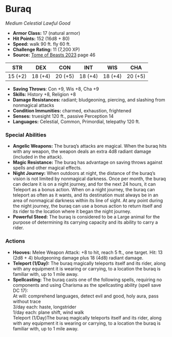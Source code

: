 # Buraq

*Medium* *Celestial* *Lawful Good*

- **Armor Class:** 17 (natural armor)
- **Hit Points:** 152 (16d8 + 80)
- **Speed:** walk 90 ft. fly 60 ft.
- **Challenge Rating:** 11 (7,200 XP)
- **Source:** [Tome of Beasts 2023](https://koboldpress.com/kpstore/product/tome-of-beasts-1-2023-edition/) page 46

| STR | DEX | CON | INT | WIS | CHA |
| --- | --- | --- | --- | --- | --- |
| 15 (+2) | 18 (+4) | 20 (+5) | 18 (+4) | 18 (+4) | 20 (+5) |

- **Saving Throws**: Con +9, Wis +8, Cha +9
- **Skills:** History +8, Religion +8
- **Damage Resistances:** radiant; bludgeoning, piercing, and slashing from nonmagical attacks
- **Condition Immunities:** charmed, exhaustion, frightened
- **Senses:** truesight 120 ft., passive Perception 14
- **Languages:** Celestial, Common, Primordial, telepathy 120 ft.
### Special Abilities
- **Angelic Weapons:** The buraq’s attacks are magical. When the buraq hits with any weapon, the weapon deals an extra 4d8 radiant damage (included in the attack).
- **Magic Resistance:** The buraq has advantage on saving throws against spells and other magical effects.
- **Night Journey:** When outdoors at night, the distance of the buraq’s vision is not limited by nonmagical darkness. Once per month, the buraq can declare it is on a night journey, and for the next 24 hours, it can Teleport as a bonus action. When on a night journey, the buraq can teleport as often as it wants, and its destination must always be in an area of nonmagical darkness within its line of sight. At any point during the night journey, the buraq can use a bonus action to return itself and its rider to the location where it began the night journey.
- **Powerful Steed:** The buraq is considered to be a Large animal for the purpose of determining its carrying capacity and its ability to carry a rider.
### Actions
- **Hooves:** Melee Weapon Attack: +8 to hit, reach 5 ft., one target. Hit: 13 (2d8 + 4) bludgeoning damage plus 18 (4d8) radiant damage.
- **Teleport (1/Day):** The buraq magically teleports itself and its rider, along with any equipment it is wearing or carrying, to a location the buraq is familiar with, up to 1 mile away.
- **Spellcasting:** The buraq casts one of the following spells, requiring no components and using Charisma as the spellcasting ability (spell save DC 17):<br>At will: comprehend languages, detect evil and good, holy aura, pass without trace<br>3/day each: haste, longstrider<br>1/day each: plane shift, wind walk<br>Teleport (1/Day)The buraq magically teleports itself and its rider, along with any equipment it is wearing or carrying, to a location the buraq is familiar with, up to 1 mile away.
